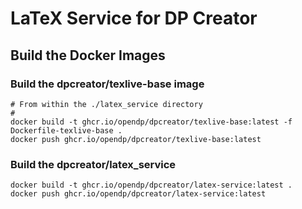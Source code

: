 # LaTeX Service for DP Creator

## Build the Docker Images

### Build the dpcreator/texlive-base image

```
# From within the ./latex_service directory
#
docker build -t ghcr.io/opendp/dpcreator/texlive-base:latest -f Dockerfile-texlive-base .
docker push ghcr.io/opendp/dpcreator/texlive-base:latest 

```

### Build the dpcreator/latex_service

```
docker build -t ghcr.io/opendp/dpcreator/latex-service:latest .
docker push ghcr.io/opendp/dpcreator/latex-service:latest 
```